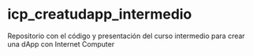 # icp_creatudapp_intermedio
Repositorio con el código y presentación del curso intermedio para crear una dApp con Internet Computer
